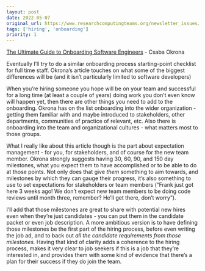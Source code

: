 ```yaml
---
layout: post
date: 2022-05-07
original_url: https://www.researchcomputingteams.org/newsletter_issues/0121
tags: ['hiring', 'onboarding']
priority: 1
---
```


<!-- markdownlint-disable MD033 -->
<!-- markdownlint-disable MD041 -->
<!-- markdownlint-disable MD049 -->

[The Ultimate Guide to Onboarding Software Engineers](https://leadership.garden/onboarding-engineers/) - Csaba Okrona

Eventually I’ll try to do a similar onboarding process starting-point checklist for full time staff.  Okrona’s article touches on what some of the biggest differences will be (and it isn’t particularly limited to software developers)

When you’re hiring someone you hope will be on your team and successful for a long time (at least a couple of years) doing work you don’t even know will happen yet, then there are other things you need to add to the onboarding.   Okrona has on the list onboarding into the wider organization - getting them familiar with and maybe introduced to stakeholders, other departments, communities of practice of relevant, etc.  Also there is onboarding into the team and organizational cultures - what matters most to those groups.

What I really like about this article though is the part about expectation management - for you, for stakeholders, and of course for the new team member.   Okrona strongly suggests having 30, 60, 90, and 150 day milestones, what you expect them to have accomplished or to be able to do at those points.  Not only does that give *them* something to aim towards, and milestones by which they can gauge their progress, it’s also something to use to set expectations for stakeholders or team members (“Frank just got here 3 weeks ago!  We don’t expect new team members to be doing code reviews until month three, remember?  He’ll get there, don’t worry”).

I’ll add that those milestones are great to share with potential new hires even when they’re just candidates - you can put them in the candidate packet or even job description.  A more ambitious version is to have defining those milestones be the first part of the hiring process, before even writing the job ad, and to back out *all the candidate requirements from those milestones.*  Having that kind of clarity adds a coherence to the hiring process, makes it very clear to job seekers if this is a job that they’re interested in, and provides them with some kind of evidence that there’s a plan for their success if they do join the team.
